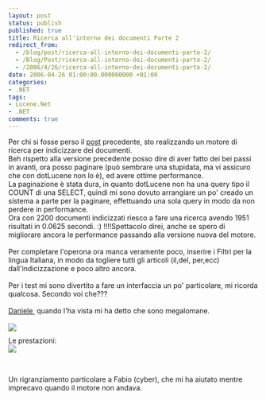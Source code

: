 ```yaml
---
layout: post
status: publish
published: true
title: Ricerca all'interno dei documenti Parte 2
redirect_from: 
  - /blog/post/ricerca-all-interno-dei-documenti-parte-2/
  - /Blog/Post/ricerca-all-interno-dei-documenti-parte-2/
  - /2006/4/26/ricerca-all-interno-dei-documenti-parte-2/
date: 2006-04-26 01:00:00.000000000 +01:00
categories:
- .NET
tags:
- Lucene.Net
- .NET
comments: true
---
```

<p><span>Per chi si fosse perso il <a href="http://imperugo.tostring.it/Blog/Post/Ricerca-all-interno-dei-documenti">post</a> precedente, sto realizzando un motore di ricerca per indicizzare dei documenti. <br />
Beh rispetto alla versione precedente posso dire di aver fatto dei bei passi in avanti, ora posso paginare (pu&ograve; sembrare una stupidata, ma vi assicuro che con dotLucene non lo &egrave;), ed avere ottime performance. <br />
La paginazione &egrave; stata dura, in quanto dotLucene non ha una query tipo il COUNT di una SELECT, quindi mi sono dovuto arrangiare un po' creado un sistema a parte per la paginare, effettuando una sola query in modo da non perdere in performance. <br />
Ora con 2200 documenti indicizzati riesco a fare una ricerca avendo 1951 risultati in 0.0625 secondi. :) !!!!Spettacolo direi, anche se spero di migliorare ancora le performance passando alla versione nuova del motore. <br />
<br />
Per completare l'operona ora manca veramente poco, inserire i Filtri per la lingua Italiana, in modo da togliere tutti gli articoli (il,del, per,ecc) dall'indicizzazione e poco altro ancora. <br />
<br />
Per i test mi sono divertito a fare un interfaccia un po' particolare, mi ricorda qualcosa. Secondo voi che??? <a href="http://daniele.aspitalia.com/"><br />
<br />
Daniele </a>&nbsp;quando l'ha vista mi ha detto che sono megalomane.<br />
<br />
<img border="0" src="http://photos1.blogger.com/blogger/2782/1333/400/schermata.jpg" alt=" " style="margin: 0px auto 10px; display: block; text-align: center;" /> Le prestazioni: <img border="0" src="http://photos1.blogger.com/blogger/2782/1333/400/prestazioni.jpg" alt=" " style="margin: 0px auto 10px; display: block; text-align: center;" /> </span></p>
<p>&nbsp;</p>
<p>Un rigranziamento particolare a Fabio (cyber), che mi ha aiutato mentre imprecavo quando il motore non andava.</p>
<p>&nbsp;</p>
